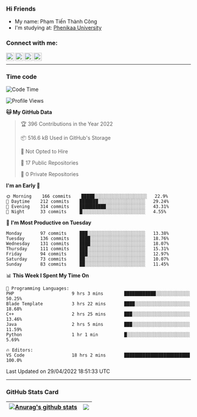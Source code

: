 ### Hi Friends

- My name: Phạm Tiến Thành Công
- I'm studying at: [Phenikaa University]


### Connect with me:
[<img align="left" alt="PhamTienThanhCong | Facebook" width="22px" src="https://upload.wikimedia.org/wikipedia/commons/thumb/1/16/Facebook-icon-1.png/640px-Facebook-icon-1.png" />][facebook]
[<img align="left" alt="PhamTienThanhCong | Zalo" width="22px" src="https://www.anphatpc.com.vn/template/anphat_2020v2/images/icon-zalo.jpg" />][zalo]
[<img align="left" alt="PhamTienThanhCong | LinkedIn" width="22px" src="https://cdn3.iconfinder.com/data/icons/inficons/512/linkedin.png" />][linkedin]
[<img align="left" alt="PhamTienThanhCong | tiktok" width="22px" src="https://cdn.worldvectorlogo.com/logos/tiktok-logo.svg" />][tiktok]

<br />

---

### Time code

<!--START_SECTION:waka-->
![Code Time](http://img.shields.io/badge/Code%20Time-292%20hrs%2055%20mins-blue)

![Profile Views](http://img.shields.io/badge/Profile%20Views-122-blue)

**🐱 My GitHub Data** 

> 🏆 396 Contributions in the Year 2022
 > 
> 📦 516.6 kB Used in GitHub's Storage 
 > 
> 🚫 Not Opted to Hire
 > 
> 📜 17 Public Repositories 
 > 
> 🔑 0 Private Repositories  
 > 
**I'm an Early 🐤** 

```text
🌞 Morning    166 commits    █████░░░░░░░░░░░░░░░░░░░░   22.9% 
🌆 Daytime    212 commits    ███████░░░░░░░░░░░░░░░░░░   29.24% 
🌃 Evening    314 commits    ██████████░░░░░░░░░░░░░░░   43.31% 
🌙 Night      33 commits     █░░░░░░░░░░░░░░░░░░░░░░░░   4.55%

```
📅 **I'm Most Productive on Tuesday** 

```text
Monday       97 commits     ███░░░░░░░░░░░░░░░░░░░░░░   13.38% 
Tuesday      136 commits    ████░░░░░░░░░░░░░░░░░░░░░   18.76% 
Wednesday    131 commits    ████░░░░░░░░░░░░░░░░░░░░░   18.07% 
Thursday     111 commits    ███░░░░░░░░░░░░░░░░░░░░░░   15.31% 
Friday       94 commits     ███░░░░░░░░░░░░░░░░░░░░░░   12.97% 
Saturday     73 commits     ██░░░░░░░░░░░░░░░░░░░░░░░   10.07% 
Sunday       83 commits     ██░░░░░░░░░░░░░░░░░░░░░░░   11.45%

```


📊 **This Week I Spent My Time On** 

```text
💬 Programming Languages: 
PHP                      9 hrs 3 mins        ████████████░░░░░░░░░░░░░   50.25% 
Blade Template           3 hrs 22 mins       ████░░░░░░░░░░░░░░░░░░░░░   18.68% 
C++                      2 hrs 25 mins       ███░░░░░░░░░░░░░░░░░░░░░░   13.46% 
Java                     2 hrs 5 mins        ███░░░░░░░░░░░░░░░░░░░░░░   11.59% 
Python                   1 hr 1 min          █░░░░░░░░░░░░░░░░░░░░░░░░   5.69%

🔥 Editors: 
VS Code                  18 hrs 2 mins       █████████████████████████   100.0%

```


 Last Updated on 29/04/2022 18:51:33 UTC
<!--END_SECTION:waka-->

---

### GitHub Stats Card

| <a href="https://github.com/phamtienthanhcong"><img align="center" src="https://github-readme-stats.vercel.app/api?username=PhamTienThanhCong&show_icons=true&include_all_commits=true&theme=buefy&hide_border=true&theme=ocean_dark" alt="Anurag's github stats" /></a> | <a href="https://github.com/phamtienthanhcong"><img align="center" src="https://github-readme-stats.vercel.app/api/top-langs/?username=PhamTienThanhCong&layout=compact&theme=buefy&hide_border=true&theme=ocean_dark" /></a> |
| ------------- | ------------- |

[Phenikaa University]: https://phenikaa-uni.edu.vn/vi
[facebook]: https://www.facebook.com/phamtienthanhcong
[linkedin]: https://linkedin.com/in/phamtienthanhcong
[zalo]: https://zalo.me/0396396332
[tiktok]: https://www.tiktok.com/@phamtienthanhcong
[web]: https://github.com/PhamTienThanhCong/web_dev
[min project]: https://github.com/PhamTienThanhCong/Project-Of-Web
[c and cpp]: https://github.com/PhamTienThanhCong/Code_C_and_Cpro
[python]: https://github.com/PhamTienThanhCong/Python_beginer
